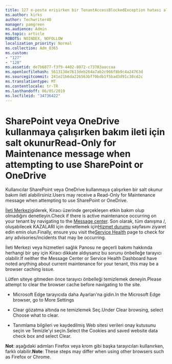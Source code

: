 ```yaml
---
title: 127 e-posta erişirken bir TenantAccessBlockedException hatası alınıyor?
ms.author: kirks
author: Techwriter40
manager: pamgreen
ms.audience: Admin
ms.topic: article
ROBOTS: NOINDEX, NOFOLLOW
localization_priority: Normal
ms.collection: Adm_O365
ms.custom:
- "127"
- "128"
ms.assetid: de7b6877-f3f9-4402-8072-c73783aaccaa
ms.openlocfilehash: 5613138e7613deb264a7ab2c966f8b9c4a24763d
ms.sourcegitcommit: 241e21b6da226563bf70bdb1f5bad3d91c38cd2c
ms.translationtype: MT
ms.contentlocale: tr-TR
ms.lasthandoff: 06/05/2019
ms.locfileid: "34736422"
---
```

# <a name="read-only-for-maintenance-message-when-attempting-to-use-sharepoint-or-onedrive"></a><span data-ttu-id="5cb8d-102">SharePoint veya OneDrive kullanmaya çalışırken bakım ileti için salt okunur</span><span class="sxs-lookup"><span data-stu-id="5cb8d-102">Read-Only for Maintenance message when attempting to use SharePoint or OneDrive</span></span>

<span data-ttu-id="5cb8d-103">Kullanıcılar SharePoint veya OneDrive kullanmaya çalışırken bir salt okunur bakım ileti alabilirsiniz.</span><span class="sxs-lookup"><span data-stu-id="5cb8d-103">Users may receive a Read-Only for Maintenance message when attempting to use SharePoint or OneDrive.</span></span>

<span data-ttu-id="5cb8d-104">[İleti Merkezi](https://portal.office.com/adminportal/home#/MessageCenter)giderek, Kiracı üzerinde gerçekleşen etkin bakım olup olmadığını denetleyin.</span><span class="sxs-lookup"><span data-stu-id="5cb8d-104">Check if there is active maintenance occurring on your tenant by navigating to the [Message center](https://portal.office.com/adminportal/home#/MessageCenter).</span></span> <span data-ttu-id="5cb8d-105">Son olarak, tüm danışma /, oluşabilecek KAZALARI için denetlemek için[Hizmet durumu](https://portal.office.com/adminportal/home#/servicehealth) sayfasını ziyaret edin emin olun.</span><span class="sxs-lookup"><span data-stu-id="5cb8d-105">Finally, ensure you visit the[Service Health](https://portal.office.com/adminportal/home#/servicehealth) page to check for any advisories/incidents that may be occurring.</span></span>

<span data-ttu-id="5cb8d-106">İleti Merkezi veya hizmetleri sağlık Panosu ne geçerli bakımı hakkında herhangi bir şey için Kiracı dikkate aldıysanız bu sorunu önbelleğe tarayıcı olabilir.</span><span class="sxs-lookup"><span data-stu-id="5cb8d-106">If neither the Message Center or Service Health Dashboard have noted anything about current maintenance for your tenant, this may be a browser caching issue.</span></span>

<span data-ttu-id="5cb8d-107">Lütfen siteye gitmeden önce tarayıcı önbelleği temizlemek deneyin.</span><span class="sxs-lookup"><span data-stu-id="5cb8d-107">Please attempt to clear the browser cache before navigating to the site.</span></span>

- <span data-ttu-id="5cb8d-108">Microsoft Edge tarayıcıda daha Ayarları'na gidin.</span><span class="sxs-lookup"><span data-stu-id="5cb8d-108">In the Microsoft Edge browser, go to More  Settings</span></span>

- <span data-ttu-id="5cb8d-109">Clear gözatma altında ne temizlemek Seç.</span><span class="sxs-lookup"><span data-stu-id="5cb8d-109">Under Clear browsing, select Choose what to clear.</span></span>
- <span data-ttu-id="5cb8d-110">Tanımlama bilgileri ve kaydedilmiş Web sitesi verileri onay kutusunu seçin ve Temizle'yi seçin.</span><span class="sxs-lookup"><span data-stu-id="5cb8d-110">Select the Cookies and saved website data check box and select Clear.</span></span>

<span data-ttu-id="5cb8d-111">**Not**: aşağıdaki adımları Firefox veya krom gibi başka tarayıcıları kullanırken, farklı olabilir.</span><span class="sxs-lookup"><span data-stu-id="5cb8d-111">**Note**: These steps may differ when using other browsers such as Firefox or Chrome.</span></span>

